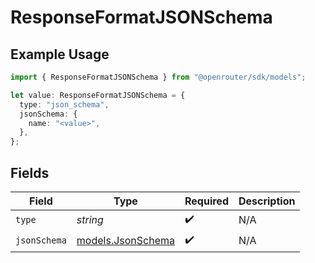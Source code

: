 # ResponseFormatJSONSchema

## Example Usage

```typescript
import { ResponseFormatJSONSchema } from "@openrouter/sdk/models";

let value: ResponseFormatJSONSchema = {
  type: "json_schema",
  jsonSchema: {
    name: "<value>",
  },
};
```

## Fields

| Field                                        | Type                                         | Required                                     | Description                                  |
| -------------------------------------------- | -------------------------------------------- | -------------------------------------------- | -------------------------------------------- |
| `type`                                       | *string*                                     | :heavy_check_mark:                           | N/A                                          |
| `jsonSchema`                                 | [models.JsonSchema](../models/jsonschema.md) | :heavy_check_mark:                           | N/A                                          |